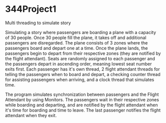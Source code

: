 # 344Project1
Multi threading to simulate story

Simulating a story where passengers are boarding a plane with a capacity of 30 people. Once 30 people fill the plane, it takes off and additional passengers are disregarded.
The plane consists of 3 zones where the passengers board and depart one at a time. Once the plane lands, the passengers begin to depart from their respective zones (they are notified by the flight attendant).
Seats are randomly assigned to each passenger and the passengers depart in ascending order, meaning lowest seat number exits first.
Each passenger has it's own thread, 2 flight attendant threads for telling the passengers when to board and depart, a checking counter thread for assisting passengers when arriving, and a clock thread that simulates time.

The program simulates synchronization between passengers and the Flight Attendant by using Monitors. 
The passengers wait in their respective zones while boarding and departing, and are notified by the flight attendant when it's time for boarding and time to leave.
The last passenger notifies the flight attendant when they exit.
